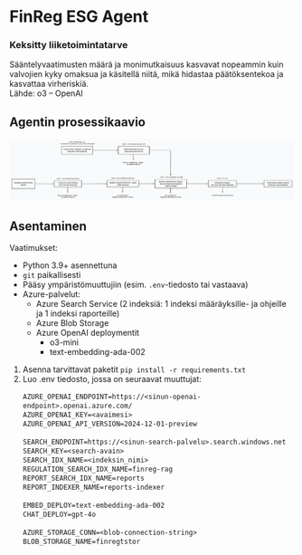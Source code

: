 # FinReg ESG Agent

### Keksitty liiketoimintatarve

Sääntelyvaatimusten määrä ja monimutkaisuus kasvavat nopeammin kuin valvojien kyky omaksua ja käsitellä niitä, mikä hidastaa päätöksentekoa ja kasvattaa virheriskiä.
\
Lähde: o3 – OpenAI

## Agentin prosessikaavio

![Prosessikaavio](https://github.com/RaudelWeb/FIVA_FinReg_Copilot/blob/main/images/prosessikaavio.png?raw=true)

## Asentaminen

Vaatimukset:
- Python 3.9+ asennettuna
- `git` paikallisesti
- Pääsy ympäristömuuttujiin (esim. `.env`-tiedosto tai vastaava)
- Azure-palvelut:
    - Azure Search Service (2 indeksiä: 1 indeksi määräyksille- ja ohjeille ja 1 indeksi raporteille)
    - Azure Blob Storage
    - Azure OpenAI deploymentit
        - o3-mini
        - text-embedding-ada-002

1. Asenna tarvittavat paketit
`pip install -r requirements.txt`
2. Luo .env tiedosto, jossa on seuraavat muuttujat:
    ```
    AZURE_OPENAI_ENDPOINT=https://<sinun‐openai‐endpoint>.openai.azure.com/
    AZURE_OPENAI_KEY=<avaimesi>
    AZURE_OPENAI_API_VERSION=2024-12-01-preview

    SEARCH_ENDPOINT=https://<sinun‐search‐palvelu>.search.windows.net
    SEARCH_KEY=<search‐avain>
    SEARCH_IDX_NAME=<indeksin_nimi>
    REGULATION_SEARCH_IDX_NAME=finreg-rag
    REPORT_SEARCH_IDX_NAME=reports
    REPORT_INDEXER_NAME=reports-indexer
    
    EMBED_DEPLOY=text-embedding-ada-002
    CHAT_DEPLOY=gpt-4o
    
    AZURE_STORAGE_CONN=<blob‐connection‐string>
    BLOB_STORAGE_NAME=finregtstor
   ```



